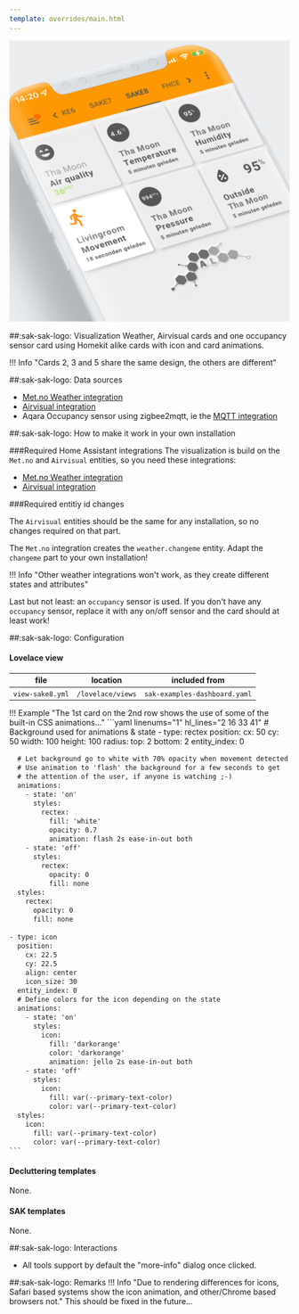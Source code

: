 ```yaml
---
template: overrides/main.html
---
```


[![SAK Example]][SAK Example]

  [SAK Example]: ../assets/screenshots/sak-example-8.png

##:sak-sak-logo: Visualization
Weather, Airvisual cards and one occupancy sensor card using Homekit alike cards with icon and card animations.

!!! Info "Cards 2, 3 and 5 share the same design, the others are different"

##:sak-sak-logo: Data sources
- [Met.no Weather integration](https://www.home-assistant.io/integrations/met/)
- [Airvisual integration](https://www.home-assistant.io/integrations/airvisual/)
- Aqara Occupancy sensor using zigbee2mqtt, ie the [MQTT integration](https://www.home-assistant.io/integrations/mqtt/)

##:sak-sak-logo: How to make it work in your own installation

###Required Home Assistant integrations
The visualization is build on the `Met.no` and `Airvisual` entities, so you need these integrations:

- [Met.no Weather integration](https://www.home-assistant.io/integrations/met/)
- [Airvisual integration](https://www.home-assistant.io/integrations/airvisual/)

###Required entitiy id changes

The `Airvisual` entities should be the same for any installation, so no changes required on that part.

The `Met.no` integration creates the `weather.changeme` entity. Adapt the `changeme` part to your own installation!

!!! Info "Other weather integrations won't work, as they create different states and attributes"

Last but not least: an `occupancy` sensor is used. If you don't have any `occupancy` sensor, replace it with any on/off sensor and the card should at least work!

##:sak-sak-logo: Configuration

#### Lovelace view
| file | location | included from |
| ---- | -------- | ------------- |
| `view-sake8.yml` | `/lovelace/views` | `sak-examples-dashboard.yaml`|

!!! Example "The 1st card on the 2nd row shows the use of some of the built-in CSS animations..."
    ```yaml linenums="1" hl_lines="2 16 33 41"
    # Background used for animations & state
    - type: rectex
      position:
        cx: 50
        cy: 50
        width: 100
        height: 100
        radius:
          top: 2
          bottom: 2
      entity_index: 0

      # Let background go to white with 70% opacity when movement detected
      # Use animation to 'flash' the background for a few seconds to get
      # the attention of the user, if anyone is watching ;-)
      animations:
        - state: 'on'
          styles:
            rectex:
              fill: 'white'
              opacity: 0.7
              animation: flash 2s ease-in-out both
        - state: 'off'
          styles:
            rectex:
              opacity: 0
              fill: none
      styles:
        rectex:
          opacity: 0
          fill: none

    - type: icon
      position:
        cx: 22.5
        cy: 22.5
        align: center
        icon_size: 30
      entity_index: 0
      # Define colors for the icon depending on the state
      animations:
        - state: 'on'
          styles:
            icon:
              fill: 'darkorange'
              color: 'darkorange'
              animation: jello 2s ease-in-out both
        - state: 'off'
          styles:
            icon:
              fill: var(--primary-text-color)
              color: var(--primary-text-color)
      styles:
        icon:
          fill: var(--primary-text-color)
          color: var(--primary-text-color)
    ```

#### Decluttering templates
None.

#### SAK templates
None.

##:sak-sak-logo: Interactions
- All tools support by default the "more-info" dialog once clicked.

##:sak-sak-logo: Remarks
!!! Info "Due to rendering differences for icons, Safari based systems show the icon animation, and other/Chrome based browsers not."
    This should be fixed in the future...
